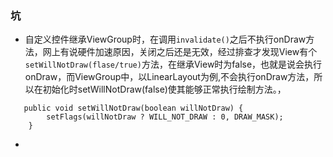 ### 坑
- 自定义控件继承ViewGroup时，在调用`invalidate()`之后不执行onDraw方法，网上有说硬件加速原因，关闭之后还是无效，经过排查才发现View有个`setWillNotDraw(flase/true)`方法，在继承View时为false，也就是说会执行onDraw，而ViewGroup中，以LinearLayout为例,不会执行onDraw方法，所以在初始化时setWillNotDraw(false)使其能够正常执行绘制方法。，
```
   public void setWillNotDraw(boolean willNotDraw) {
        setFlags(willNotDraw ? WILL_NOT_DRAW : 0, DRAW_MASK);
    }
```
-
